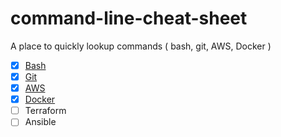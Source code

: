 # command-line-cheat-sheet
A place to quickly lookup commands ( bash, git, AWS, Docker )


- [x] [Bash](/bash.sh)
- [x] [Git](/git.sh)
- [x] [AWS](/aws.sh)
- [x] [Docker](/docker.sh)
- [ ] Terraform 
- [ ] Ansible
